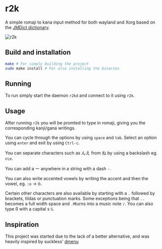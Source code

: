 # r2k

A simple romaji to kana input method for both wayland and Xorg based on the [JMDict dictionary](http://jmdict.org/).

![r2k](https://user-images.githubusercontent.com/59704655/233614419-b593fb0f-7727-4281-8cf9-a21a5efbfcb8.png)

## Build and installation

```sh
make # For simply building the project
sudo make install # For also installing the binaries
```

## Running

To run simply start the daemon ``r2kd`` and connect to it using ``r2k``.

## Usage

After running ``r2k`` you will be promted to type in romaji, giving you the corresponding kanji/gana writings.

You can cycle through the options by using ``space`` and ``tab``. Select an option using ``enter`` and exit by using ``Ctrl-c``.

You can separate characters such as んえ from ね by using a backslash eg. ``n\e``.

You can add a ー anywhere in a string with a dash ``-``.

You can also write accented vowels by writing the accent and then the vowel, eg. ``:o`` -> ö.

Certain other characters are also available by starting with a ``.`` followed by brackets, tildas or punctuation marks. Some exceptions being that ``..`` becomes a full width space and ``.M``turns into a music note ``♪``. You can also type ß with a capital s ``S``.

## Inspiration

This project was started due to the lack of a better alternative, and was heavily inspired by suckless' [dmenu](https://tools.suckless.org/dmenu/)
